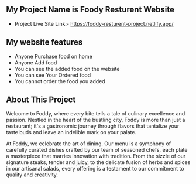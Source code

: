 ## My Project Name is Foody Resturent Website
- Project Live Site Link:- https://foddy-resturent-project.netlify.app/

## My website features
- Anyone Purchase food on home
- Anyone Add food
- You can see the added food on the website
- You can see Your Ordered food 
- You cannot order the food you added

## About This Project 

Welcome to Foddy, where every bite tells a tale of culinary excellence and passion. Nestled in the heart of the bustling city, Foddy is more than just a restaurant; it's a gastronomic journey through flavors that tantalize your taste buds and leave an indelible mark on your palate.

At Foddy, we celebrate the art of dining. Our menu is a symphony of carefully curated dishes crafted by our team of seasoned chefs, each plate a masterpiece that marries innovation with tradition. From the sizzle of our signature steaks, tender and juicy, to the delicate fusion of herbs and spices in our artisanal salads, every offering is a testament to our commitment to quality and creativity.
